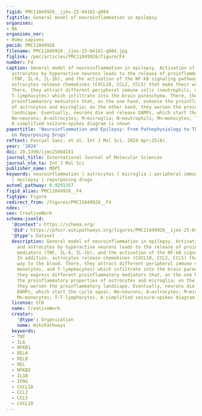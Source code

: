 ```yaml
---
figid: PMC11049926__ijms-25-04161-g004
figtitle: General model of neuroinflammation in epilepsy
organisms:
- NA
organisms_ner:
- Homo sapiens
pmcid: PMC11049926
filename: PMC11049926__ijms-25-04161-g004.jpg
figlink: /pmc/articles/PMC11049926/figure/F4
number: F4
caption: General model of neuroinflammation in epilepsy. Activation of microglia and
  astrocytes by hyperactive neurons leads to the release of proinflammatory mediators
  (TNF, IL-6, IL-1b), and the activation of the NF-kB signaling pathway. In addition,
  astrocytes release chemokines (CXCL10, CCL2, CCL5) that make their way to the blood.
  There, they attract different peripheral immune cells (neutrophils, monocytes, and
  T-lymphocytes) which infiltrate into the brain parenchyma. There, they express different
  proinflammatory mediators that, on the one hand, enhance the proinflammatory properties
  of astrocytes and microglia; on the other hand, they worsen the proinflammatory
  landscape. Eventually, neurons die and release DAMPs, which start the cycle again.
  Ne—neurons; A—astrocytes; M—microglia; N—neutrophils; Mn—monocytes; T—T-lymphocytes.
  A simplified seizure–spikes diagram is shown
papertitle: 'Neuroinflammation and Epilepsy: From Pathophysiology to Therapies Based
  on Repurposing Drugs'
reftext: Pascual Sanz, et al. Int J Mol Sci. 2024 Apr;25(8).
year: '2024'
doi: 10.3390/ijms25084161
journal_title: International Journal of Molecular Sciences
journal_nlm_ta: Int J Mol Sci
publisher_name: MDPI
keywords: neuroinflammation | astrocytes | microglia | peripheral immune cells | seizures
  | epilepsy | repurposing drugs
automl_pathway: 0.9291357
figid_alias: PMC11049926__F4
figtype: Figure
redirect_from: /figures/PMC11049926__F4
ndex: ''
seo: CreativeWork
schema-jsonld:
  '@context': https://schema.org/
  '@id': https://pfocr.wikipathways.org/figures/PMC11049926__ijms-25-04161-g004.html
  '@type': Dataset
  description: General model of neuroinflammation in epilepsy. Activation of microglia
    and astrocytes by hyperactive neurons leads to the release of proinflammatory
    mediators (TNF, IL-6, IL-1b), and the activation of the NF-kB signaling pathway.
    In addition, astrocytes release chemokines (CXCL10, CCL2, CCL5) that make their
    way to the blood. There, they attract different peripheral immune cells (neutrophils,
    monocytes, and T-lymphocytes) which infiltrate into the brain parenchyma. There,
    they express different proinflammatory mediators that, on the one hand, enhance
    the proinflammatory properties of astrocytes and microglia; on the other hand,
    they worsen the proinflammatory landscape. Eventually, neurons die and release
    DAMPs, which start the cycle again. Ne—neurons; A—astrocytes; M—microglia; N—neutrophils;
    Mn—monocytes; T—T-lymphocytes. A simplified seizure–spikes diagram is shown
  license: CC0
  name: CreativeWork
  creator:
    '@type': Organization
    name: WikiPathways
  keywords:
  - TNF
  - IL6
  - NFKB1
  - RELA
  - RELB
  - REL
  - NFKB2
  - IL1B
  - IFNG
  - CXCL10
  - CCL2
  - CCL5
  - CXCL10
---
```

